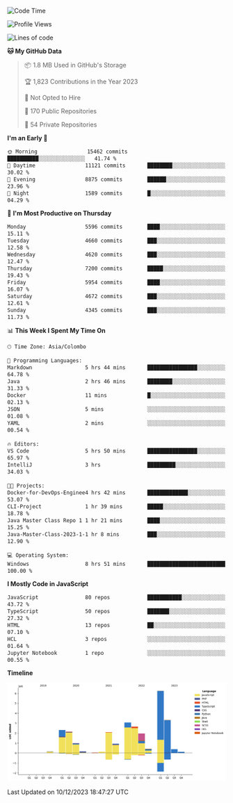 
<!--START_SECTION:waka-->
![Code Time](http://img.shields.io/badge/Code%20Time-1%2C453%20hrs%2019%20mins-blue)

![Profile Views](http://img.shields.io/badge/Profile%20Views-5-blue)

![Lines of code](https://img.shields.io/badge/From%20Hello%20World%20I%27ve%20Written-27.0%20million%20lines%20of%20code-blue)

**🐱 My GitHub Data** 

> 📦 1.8 MB Used in GitHub's Storage 
 > 
> 🏆 1,823 Contributions in the Year 2023
 > 
> 🚫 Not Opted to Hire
 > 
> 📜 170 Public Repositories 
 > 
> 🔑 54 Private Repositories 
 > 
**I'm an Early 🐤** 

```text
🌞 Morning                15462 commits       ██████████░░░░░░░░░░░░░░░   41.74 % 
🌆 Daytime                11121 commits       ████████░░░░░░░░░░░░░░░░░   30.02 % 
🌃 Evening                8875 commits        ██████░░░░░░░░░░░░░░░░░░░   23.96 % 
🌙 Night                  1589 commits        █░░░░░░░░░░░░░░░░░░░░░░░░   04.29 % 
```
📅 **I'm Most Productive on Thursday** 

```text
Monday                   5596 commits        ████░░░░░░░░░░░░░░░░░░░░░   15.11 % 
Tuesday                  4660 commits        ███░░░░░░░░░░░░░░░░░░░░░░   12.58 % 
Wednesday                4620 commits        ███░░░░░░░░░░░░░░░░░░░░░░   12.47 % 
Thursday                 7200 commits        █████░░░░░░░░░░░░░░░░░░░░   19.43 % 
Friday                   5954 commits        ████░░░░░░░░░░░░░░░░░░░░░   16.07 % 
Saturday                 4672 commits        ███░░░░░░░░░░░░░░░░░░░░░░   12.61 % 
Sunday                   4345 commits        ███░░░░░░░░░░░░░░░░░░░░░░   11.73 % 
```


📊 **This Week I Spent My Time On** 

```text
🕑︎ Time Zone: Asia/Colombo

💬 Programming Languages: 
Markdown                 5 hrs 44 mins       ████████████████░░░░░░░░░   64.78 % 
Java                     2 hrs 46 mins       ████████░░░░░░░░░░░░░░░░░   31.33 % 
Docker                   11 mins             █░░░░░░░░░░░░░░░░░░░░░░░░   02.13 % 
JSON                     5 mins              ░░░░░░░░░░░░░░░░░░░░░░░░░   01.08 % 
YAML                     2 mins              ░░░░░░░░░░░░░░░░░░░░░░░░░   00.54 % 

🔥 Editors: 
VS Code                  5 hrs 50 mins       ████████████████░░░░░░░░░   65.97 % 
IntelliJ                 3 hrs               █████████░░░░░░░░░░░░░░░░   34.03 % 

🐱‍💻 Projects: 
Docker-for-DevOps-Enginee4 hrs 42 mins       █████████████░░░░░░░░░░░░   53.07 % 
CLI-Project              1 hr 39 mins        █████░░░░░░░░░░░░░░░░░░░░   18.78 % 
Java Master Class Repo 1 1 hr 21 mins        ████░░░░░░░░░░░░░░░░░░░░░   15.25 % 
Java-Master-Class-2023-1-1 hr 8 mins         ███░░░░░░░░░░░░░░░░░░░░░░   12.90 % 

💻 Operating System: 
Windows                  8 hrs 51 mins       █████████████████████████   100.00 % 
```

**I Mostly Code in JavaScript** 

```text
JavaScript               80 repos            ███████████░░░░░░░░░░░░░░   43.72 % 
TypeScript               50 repos            ███████░░░░░░░░░░░░░░░░░░   27.32 % 
HTML                     13 repos            ██░░░░░░░░░░░░░░░░░░░░░░░   07.10 % 
HCL                      3 repos             ░░░░░░░░░░░░░░░░░░░░░░░░░   01.64 % 
Jupyter Notebook         1 repo              ░░░░░░░░░░░░░░░░░░░░░░░░░   00.55 % 
```



**Timeline**

![Lines of Code chart](https://raw.githubusercontent.com/ccweerasinghe1994/ccweerasinghe1994/master/assets/bar_graph.png)


 Last Updated on 10/12/2023 18:47:27 UTC
<!--END_SECTION:waka-->
